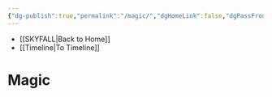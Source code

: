 ```yaml
---
{"dg-publish":true,"permalink":"/magic/","dgHomeLink":false,"dgPassFrontmatter":false}
---
```


- [[SKYFALL|Back to Home]]
- [[Timeline|To Timeline]]

# Magic

